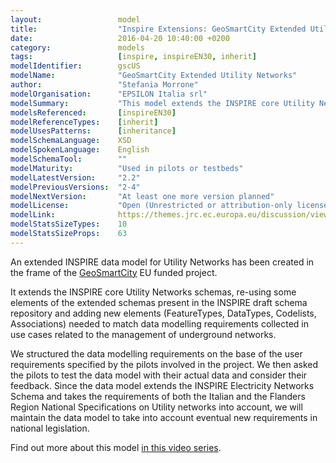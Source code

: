 ```yaml
---
layout:                 model
title:                  "Inspire Extensions: GeoSmartCity Extended Utility Networks"
date:                   2016-04-20 10:40:00 +0200
category:               models
tags:                   [inspire, inspireEN30, inherit]
modelIdentifier:        gscUS
modelName:              "GeoSmartCity Extended Utility Networks"
author:                 "Stefania Morrone"
modelOrganisation:      "EPSILON Italia srl"
modelSummary:           "This model extends the INSPIRE core Utility Networks schemas to fulfill requirements of the Italian and the Flanders Region National Specifications"
modelsReferenced:       [inspireEN30]
modelReferenceTypes:    [inherit]
modelUsesPatterns:      [inheritance]
modelSchemaLanguage:    XSD
modelSpokenLanguage:    English
modelSchemaTool:        ""
modelMaturity:          "Used in pilots or testbeds"
modelLatestVersion:     "2.2"
modelPreviousVersions:  "2-4"
modelNextVersion:       "At least one more version planned"
modelLicense:           "Open (Unrestricted or attribution-only licenses such as CC-BY, BSD or Apache)"
modelLink:              https://themes.jrc.ec.europa.eu/discussion/view/61381/extended-us-data-model-to-manage-underground-networks
modelStatsSizeTypes:    10
modelStatsSizeProps:    63 
---
```


An extended INSPIRE data model for Utility Networks has been created in the frame of the [GeoSmartCity](http://www.geosmartcity.eu/) EU funded project.

It extends the INSPIRE core Utility Networks schemas, re-using some elements of the extended schemas present in the INSPIRE draft schema repository and adding new elements (FeatureTypes, DataTypes, Codelists, Associations) needed to match data modelling requirements collected in use cases related to the management of underground networks.

We structured the data modelling requirements  on the base of the user requirements specified by the pilots involved in the project. We then asked the pilots to test the data model with their actual data and consider their feedback. Since the data model extends the INSPIRE Electricity Networks Schema and takes the requirements of both the Italian and the Flanders Region National Specifications on Utility networks into account, we will maintain the data model to take into account eventual new requirements in national legislation.

Find out more about this model [in this video series](https://www.youtube.com/playlist?list=PLxd9iSIMqppFaZBzOuG-QyNVPzPC9bvhJ).
